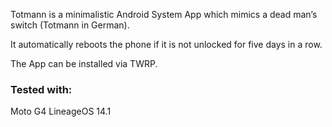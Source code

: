 Totmann is a minimalistic Android System App which mimics a dead man’s switch (Totmann in German).

It automatically reboots the phone if it is not unlocked for five days in a row.

The App can be installed via TWRP.
### Tested with:
Moto G4 LineageOS 14.1
